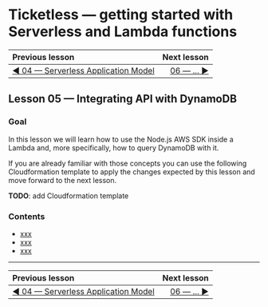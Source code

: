# Ticketless — getting started with Serverless and Lambda functions

| Previous lesson  | Next lesson      |
| :--------------- | ---------------: |
| [◀︎ 04 — Serverless Application Model](../04-serverless-application-model)| [06 — ... ▶︎](../) |


## Lesson 05 — Integrating API with DynamoDB


### Goal

In this lesson we will learn how to use the Node.js AWS SDK inside a Lambda and, more specifically, how to query DynamoDB with it.

If you are already familiar with those concepts you can use the following Cloudformation template to apply the changes expected by this lesson and move forward to the next lesson.

**TODO**: add Cloudformation template


### Contents

- [xxx](#xxx)
- [xxx](#xxx)
- [xxx](#xxx)


---

| Previous lesson  | Next lesson      |
| :--------------- | ---------------: |
| [◀︎ 04 — Serverless Application Model](../04-serverless-application-model)| [06 — ... ▶︎](../) |
